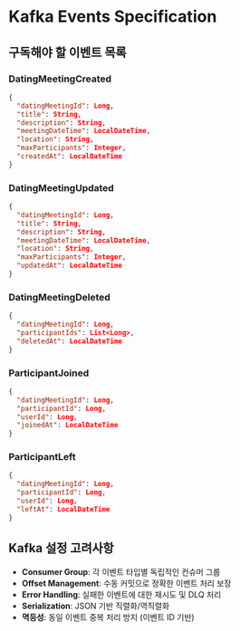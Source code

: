 # Kafka Events Specification

## 구독해야 할 이벤트 목록

### DatingMeetingCreated
```json
{
  "datingMeetingId": Long,
  "title": String,
  "description": String,
  "meetingDateTime": LocalDateTime,
  "location": String,
  "maxParticipants": Integer,
  "createdAt": LocalDateTime
}
```

### DatingMeetingUpdated
```json
{
  "datingMeetingId": Long,
  "title": String,
  "description": String,
  "meetingDateTime": LocalDateTime,
  "location": String,
  "maxParticipants": Integer,
  "updatedAt": LocalDateTime
}
```

### DatingMeetingDeleted
```json
{
  "datingMeetingId": Long,
  "participantIds": List<Long>,
  "deletedAt": LocalDateTime
}
```

### ParticipantJoined
```json
{
  "datingMeetingId": Long,
  "participantId": Long,
  "userId": Long,
  "joinedAt": LocalDateTime
}
```

### ParticipantLeft
```json
{
  "datingMeetingId": Long,
  "participantId": Long,
  "userId": Long,
  "leftAt": LocalDateTime
}
```

## Kafka 설정 고려사항
- **Consumer Group**: 각 이벤트 타입별 독립적인 컨슈머 그룹
- **Offset Management**: 수동 커밋으로 정확한 이벤트 처리 보장
- **Error Handling**: 실패한 이벤트에 대한 재시도 및 DLQ 처리
- **Serialization**: JSON 기반 직렬화/역직렬화
- **멱등성**: 동일 이벤트 중복 처리 방지 (이벤트 ID 기반)
